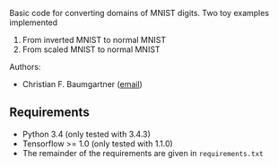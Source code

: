
Basic code for converting domains of MNIST digits. Two toy examples implemented

1) From inverted MNIST to normal MNIST
2) From scaled MNIST to normal MNIST

Authors:
- Christian F. Baumgartner ([email](mailto:baumgartner@vision.ee.ethz.ch))


## Requirements 

- Python 3.4 (only tested with 3.4.3)
- Tensorflow >= 1.0 (only tested with 1.1.0)
- The remainder of the requirements are given in `requirements.txt`

